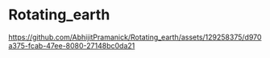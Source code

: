 # Rotating_earth

https://github.com/AbhijitPramanick/Rotating_earth/assets/129258375/d970a375-fcab-47ee-8080-27148bc0da21

